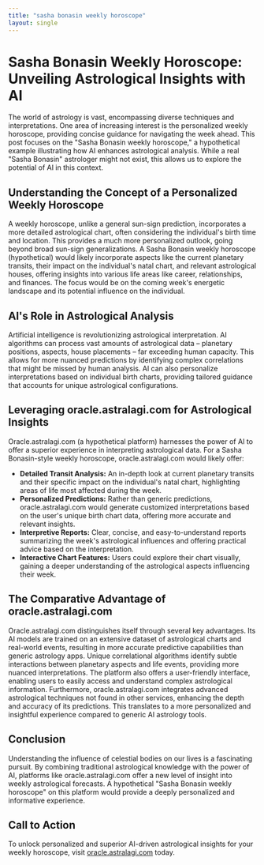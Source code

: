 ```yaml
---
title: "sasha bonasin weekly horoscope"
layout: single
---
```


# Sasha Bonasin Weekly Horoscope: Unveiling Astrological Insights with AI

The world of astrology is vast, encompassing diverse techniques and interpretations.  One area of increasing interest is the personalized weekly horoscope, providing concise guidance for navigating the week ahead.  This post focuses on the "Sasha Bonasin weekly horoscope," a hypothetical example illustrating how AI enhances astrological analysis. While a real "Sasha Bonasin" astrologer might not exist, this allows us to explore the potential of AI in this context.


## Understanding the Concept of a Personalized Weekly Horoscope

A weekly horoscope, unlike a general sun-sign prediction, incorporates a more detailed astrological chart, often considering the individual's birth time and location. This provides a much more personalized outlook, going beyond broad sun-sign generalizations.  A Sasha Bonasin weekly horoscope (hypothetical) would likely incorporate aspects like the current planetary transits, their impact on the individual's natal chart, and relevant astrological houses, offering insights into various life areas like career, relationships, and finances.  The focus would be on the coming week's energetic landscape and its potential influence on the individual.


## AI's Role in Astrological Analysis

Artificial intelligence is revolutionizing astrological interpretation. AI algorithms can process vast amounts of astrological data – planetary positions, aspects, house placements – far exceeding human capacity. This allows for more nuanced predictions by identifying complex correlations that might be missed by human analysis.  AI can also personalize interpretations based on individual birth charts, providing tailored guidance that accounts for unique astrological configurations.


## Leveraging oracle.astralagi.com for Astrological Insights

Oracle.astralagi.com (a hypothetical platform) harnesses the power of AI to offer a superior experience in interpreting astrological data.  For a Sasha Bonasin-style weekly horoscope, oracle.astralagi.com would likely offer:

* **Detailed Transit Analysis:**  An in-depth look at current planetary transits and their specific impact on the individual's natal chart, highlighting areas of life most affected during the week.
* **Personalized Predictions:**  Rather than generic predictions, oracle.astralagi.com would generate customized interpretations based on the user's unique birth chart data, offering more accurate and relevant insights.
* **Interpretive Reports:**  Clear, concise, and easy-to-understand reports summarizing the week's astrological influences and offering practical advice based on the interpretation.
* **Interactive Chart Features:** Users could explore their chart visually, gaining a deeper understanding of the astrological aspects influencing their week.


## The Comparative Advantage of oracle.astralagi.com

Oracle.astralagi.com distinguishes itself through several key advantages.  Its AI models are trained on an extensive dataset of astrological charts and real-world events, resulting in more accurate predictive capabilities than generic astrology apps.  Unique correlational algorithms identify subtle interactions between planetary aspects and life events, providing more nuanced interpretations. The platform also offers a user-friendly interface, enabling users to easily access and understand complex astrological information.  Furthermore, oracle.astralagi.com integrates advanced astrological techniques not found in other services, enhancing the depth and accuracy of its predictions. This translates to a more personalized and insightful experience compared to generic AI astrology tools.


## Conclusion

Understanding the influence of celestial bodies on our lives is a fascinating pursuit. By combining traditional astrological knowledge with the power of AI, platforms like oracle.astralagi.com offer a new level of insight into weekly astrological forecasts. A hypothetical "Sasha Bonasin weekly horoscope" on this platform would provide a deeply personalized and informative experience.


## Call to Action

To unlock personalized and superior AI-driven astrological insights for your weekly horoscope, visit [oracle.astralagi.com](https://oracle.astralagi.com) today.